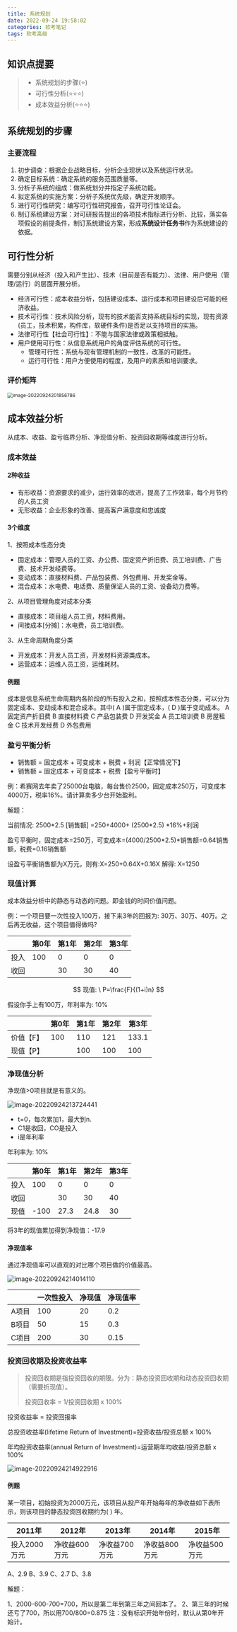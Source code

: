 ```yaml
---
title: 系统规划
date: 2022-09-24 19:58:02
categories: 软考笔记
tags: 软考高级
---
```


## 知识点提要
> - 系统规划的步骤(⭐)
> - 可行性分析(⭐⭐⭐)
> - 成本效益分析(⭐⭐⭐)

## 系统规划的步骤

### 主要流程

1. 初步调查：根据企业战略目标，分析企业现状以及系统运行状况。
2. 确定目标系统：确定系统的服务范围质量等。
3. 分析子系统的组成：做系统划分并指定子系统功能。
4. 拟定系统的实施方案：分析子系统优先级，确定开发顺序。
5. 进行可行性研究：编写可行性研究报告，召开可行性论证会。
6. 制订系统建设方案：对可研报告提出的各项技术指标进行分析、比较，落实各项假设的前提条件，制订系统建设方案，形成**系统设计任务书**作为系统建设的依据。

## 可行性分析

需要分别从经济（投入和产生比）、技术（目前是否有能力）、法律、用户使用（管理/运行）的层面开展分析。

- 经济可行性：成本收益分析，包括建设成本、运行成本和项目建设后可能的经济收益。
- 技术可行性：技术风险分析，现有的技术能否支持系统目标的实现，现有资源(员工，技术积累，构件库，软硬件条件)是否足以支持项目的实施。
- 法律可行性【社会可行性】：不能与国家法律或政策相抵触。
- 用户使用可行性：从信息系统用户的角度评估系统的可行性。
  - 管理可行性：系统与现有管理机制的一致性，改革的可能性。
  - 运行可行性：用户方便使用的程度，及用户的素质和培训要求。

### 评价矩阵

<img src="https://geforce-tang.oss-cn-shanghai.aliyuncs.com/imgs/image-20220924201856786.png" alt="image-20220924201856786" style="zoom:75%;" />

## 成本效益分析

从成本、收益、盈亏临界分析、净现值分析、投资回收期等维度进行分析。

### 成本效益

#### 2种收益

- 有形收益：资源要求的减少，运行效率的改进，提高了工作效率，每个月节约的人员工资
- 无形收益：企业形象的改善、提高客户满意度和忠诚度

#### 3个维度

1、按照成本性态分类

- 固定成本：管理人员的工资、办公费、固定资产折旧费、员工培训费、广告费、技术开发经费等。
- 变动成本：直接材料费、产品包装费、外包费用、开发奖金等。
- 混合成本：水电费、电话费、质量保证人员的工资、设备动力费等。

2、从项目管理角度对成本分类

- 直接成本：项目组人员工资，材料费用。
- 间接成本[分摊]：水电费，员工培训费。

3、从生命周期角度分类

- 开发成本：开发人员工资，开发材料资源类成本。
- 运营成本：运维人员工资，运维耗材。

#### 例题

成本是信息系统生命周期内各阶段的所有投入之和，按照成本性态分类，可以分为固定成本、变动成本和混合成本。其中( A )属于固定成本，( D )属于变动成本。
A 固定资产折旧费	B 直接材料费	C 产品包装费	D 开发奖金
A 员工培训费	B 房屋租金	C 技术开发经费	D 外包费用

### 盈亏平衡分析

- 销售额 = 固定成本 + 可变成本 + 税费 + 利润【正常情况下】
- 销售额 = 固定成本 + 可变成本 + 税费【盈亏平衡时】

例：希赛网去年卖了25000台电脑，每台售价2500，固定成本250万，可变成本4000万，税率16%。请计算卖多少台开始盈利。

解题：

当前情况: 2500\*2.5 [销售额] =250+4000+ (2500\*2.5) \*16%+利润

盈亏平衡时，固定成本=250万，可变成本=(4000/2500\*2.5)\*销售额=0.64销售额，税费=0.16销售额

设盈亏平衡销售额为X万元，则有:X=250+0.64X+0.16X	解得: X=1250

### 现值计算

成本效益分析中的静态与动态的问题。即金钱的时间价值问题。

例：一个项目要一次性投入100万，接下来3年的回报为: 30万、30万、40万。之后再无收益，这个项目值得做吗?

|      | 第0年 | 第1年 | 第2年 | 第3年 |
| ---- | ----- | ----- | ----- | ----- |
| 投入 | 100   | 0     | 0     | 0     |
| 收回 |       | 30    | 30    | 40    |

$$
现值: \ P=\frac{F}{(1+i)n}
$$

假设你手上有100万，年利率为: 10%

|           | 第0年 | 第1年 | 第2年 | 第3年 |
| --------- | ----- | ----- | ----- | ----- |
| 价值【F】 | 100   | 110   | 121   | 133.1 |
| 现值【P】 |       | 100   | 100   | 100   |

### 净现值分析

净现值>0项目就是有意义的。

![image-20220924213724441](https://geforce-tang.oss-cn-shanghai.aliyuncs.com/imgs/image-20220924213724441.png)

- t=0，每次累加1，最大到n.
- C1是收回，CO是投入
- i是年利率

年利率为: 10%

|      | 第0年 | 第1年 | 第2年 | 第3年 |
| ---- | ----- | ----- | ----- | ----- |
| 投入 | 100   | 0     | 0     | 0     |
| 收回 |       | 30    | 30    | 40    |
| 现值 | -100  | 27.3  | 24.8  | 30    |

将3年的现值累加得到净现值：-17.9

#### 净现值率

通过净现值率可以直观的对比哪个项目做的价值最高。

![image-20220924214014110](https://geforce-tang.oss-cn-shanghai.aliyuncs.com/imgs/image-20220924214014110.png)

|       | 一次性投入 | 净现值 | 净现值率 |
| ----- | ---------- | ------ | -------- |
| A项目 | 100        | 20     | 0.2      |
| B项目 | 50         | 15     | 0.3      |
| C项目 | 200        | 30     | 0.15     |

### 投资回收期及投资收益率

> 投资回收期是指投资回收的期限。分为：静态投资回收期和动态投资回收期（需要折现值）。
>
> 投资回收率 = 1/投资回收期 x 100%

投资收益率 = 投资回报率

总投资收益率(lifetime Return of Investment)=投资收益/投资总额 x 100%

年均投资收益率(annual Return of Investment)=运营期年均收益/投资总额 x 100%

![image-20220924214922916](https://geforce-tang.oss-cn-shanghai.aliyuncs.com/imgs/image-20220924214922916.png)

#### 例题

某一项目，初始投资为2000万元，该项目从投产年开始每年的净收益如下表所示，则该项目的静态投资回收期约为(  ) 年。

| 2011年       | 2012年        | 2013年        | 2014年        | 2015年        |
| ------------ | ------------- | ------------- | ------------- | ------------- |
| 投入2000万元 | 净收益600万元 | 净收益700万元 | 净收益800万元 | 净收益500万元 |

A、2.9	B、3.9	C、2.7	D、3.8

解题：

1、2000-600-700=700，所以是第二年到第三年之间回本了。
2、第三年的时候还亏了700，所以用700/800=0.875
注：没有标识开始年份时，默认从第0年开始计。

